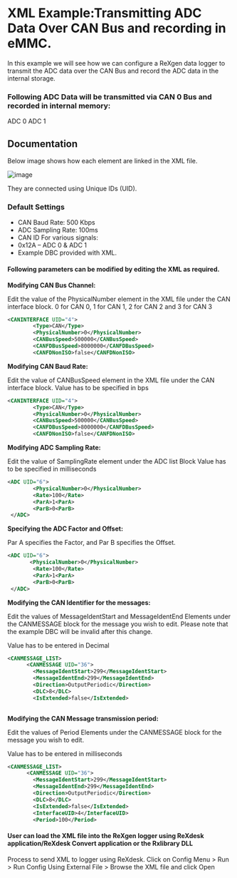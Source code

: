 # XML Example:Transmitting ADC Data Over CAN Bus and recording in eMMC.

In this example we will see how we can configure a ReXgen data logger to transmit the ADC data over the CAN Bus and record the ADC data in the internal storage.

### Following ADC Data will be transmitted via CAN 0 Bus and recorded in internal memory:

ADC 0 
ADC 1


## Documentation

Below image shows how each element are linked in the XML file.

![image](https://user-images.githubusercontent.com/122855530/223421991-04a8481c-d847-4a57-a9e3-d3245c3fd311.png)

They are connected using Unique IDs (UID).

### Default Settings

* CAN Baud Rate: 500 Kbps
* ADC Sampling Rate: 100ms
* CAN ID For various signals:
* 0x12A – ADC 0 & ADC 1
* Example DBC provided with XML.


#### Following parameters can be modified by editing the XML as required.

**Modifying CAN Bus Channel:**

Edit the value of the PhysicalNumber element in the XML file under the CAN interface block.
0 for CAN 0, 1 for CAN 1, 2 for CAN 2 and 3 for CAN 3

```xml
<CANINTERFACE UID="4">
        <Type>CAN</Type>
        <PhysicalNumber>0</PhysicalNumber>
        <CANBusSpeed>500000</CANBusSpeed>
        <CANFDBusSpeed>8000000</CANFDBusSpeed>
        <CANFDNonISO>false</CANFDNonISO>
```

**Modifying CAN Baud Rate:**

Edit the value of CANBusSpeed element in the XML file under the CAN interface block. Value has to be specified in bps

```xml
<CANINTERFACE UID="4">
        <Type>CAN</Type>
        <PhysicalNumber>0</PhysicalNumber>
        <CANBusSpeed>500000</CANBusSpeed>
        <CANFDBusSpeed>8000000</CANFDBusSpeed>
        <CANFDNonISO>false</CANFDNonISO>
```

**Modifying ADC Sampling Rate:**

Edit the value of SamplingRate element under the ADC list Block Value has to be specified in milliseconds

```xml
<ADC UID="6">
        <PhysicalNumber>0</PhysicalNumber>
        <Rate>100</Rate>
		<ParA>1<ParA>
		<ParB>0<ParB>
 </ADC>

```

**Specifying the ADC Factor and Offset:**

Par A specifies the Factor, and Par B specifies the Offset.

```xml
<ADC UID="6">
       <PhysicalNumber>0</PhysicalNumber>
        <Rate>100</Rate>
		<ParA>1<ParA>
		<ParB>0<ParB>
 </ADC>
```

**Modifying the CAN Identifier for the messages:**

Edit the values of MessageIdentStart and MessageIdentEnd Elements under the CANMESSAGE block for the message you wish to edit. Please note that the example DBC will be invalid after this change.

Value has to be entered in Decimal

```xml
<CANMESSAGE_LIST>
      <CANMESSAGE UID="36">
        <MessageIdentStart>299</MessageIdentStart>
        <MessageIdentEnd>299</MessageIdentEnd>
        <Direction>OutputPeriodic</Direction>
        <DLC>8</DLC>
        <IsExtended>false</IsExtended>
       
```
**Modifying the CAN Message transmission period:**

Edit the values of Period Elements under the CANMESSAGE block for the message you wish to edit.

Value has to be entered in milliseconds

```xml
<CANMESSAGE_LIST>
      <CANMESSAGE UID="36">
        <MessageIdentStart>299</MessageIdentStart>
        <MessageIdentEnd>299</MessageIdentEnd>
        <Direction>OutputPeriodic</Direction>
        <DLC>8</DLC>
        <IsExtended>false</IsExtended>
        <InterfaceUID>4</InterfaceUID>
        <Period>100</Period>
```

#### User can load the XML file into the ReXgen logger using ReXdesk application/ReXdesk Convert application or the Rxlibrary DLL

Process to send XML to logger using ReXdesk. Click on Config Menu > Run > Run Config Using External File > Browse the XML file and click Open
